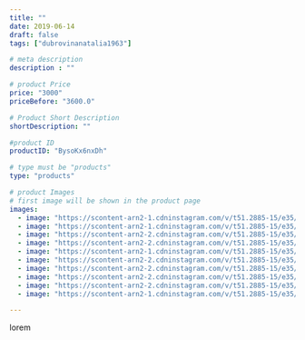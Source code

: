 ```yaml
---
title: ""
date: 2019-06-14
draft: false
tags: ["dubrovinanatalia1963"]

# meta description
description : ""

# product Price
price: "3000"
priceBefore: "3600.0"

# Product Short Description
shortDescription: ""

#product ID
productID: "BysoKx6nxDh"

# type must be "products"
type: "products"

# product Images
# first image will be shown in the product page
images:
  - image: "https://scontent-arn2-1.cdninstagram.com/v/t51.2885-15/e35/61728396_2410016169029199_3871715289059017017_n.jpg?_nc_ht=scontent-arn2-1.cdninstagram.com&_nc_cat=103&_nc_ohc=58ASfBrbPbcAX_bhUva&se=7&tp=1&oh=50d56cc3e2812094273f5fc65631ae02&oe=605E6600&ig_cache_key=MjA2NjIwMjk4OTM4NDU4OTEwNA%3D%3D.2"
  - image: "https://scontent-arn2-1.cdninstagram.com/v/t51.2885-15/e35/62457868_866598527010003_5424458734747183786_n.jpg?_nc_ht=scontent-arn2-1.cdninstagram.com&_nc_cat=103&_nc_ohc=PF2b4XXUjOUAX_WgQV2&se=7&tp=1&oh=084e1811631c22e13ae61357b30ef39e&oe=605FDD27&ig_cache_key=MjA2NjIwMjk4OTM0MjU0OTg3Mg%3D%3D.2"
  - image: "https://scontent-arn2-2.cdninstagram.com/v/t51.2885-15/e35/62002221_342763436642453_3576939085523583045_n.jpg?_nc_ht=scontent-arn2-2.cdninstagram.com&_nc_cat=105&_nc_ohc=IY5Fd8YlTbcAX_JdaDU&se=7&tp=1&oh=d01f3f493eed6906d3d4088fb3f979ee&oe=606038B4&ig_cache_key=MjA2NjIwMjk4OTMxNzU0NjQ2OQ%3D%3D.2"
  - image: "https://scontent-arn2-2.cdninstagram.com/v/t51.2885-15/e35/64253560_850074945348341_6513974287514757918_n.jpg?_nc_ht=scontent-arn2-2.cdninstagram.com&_nc_cat=105&_nc_ohc=p3CaafhTy2gAX_gRMdb&se=7&tp=1&oh=19ac9f6399db6f50b4fc92292e3e87bd&oe=605EA029&ig_cache_key=MjA2NjIwMjk4OTMyNTg3MjMzNA%3D%3D.2"
  - image: "https://scontent-arn2-1.cdninstagram.com/v/t51.2885-15/e35/61749121_2400690853495043_6590977298793693771_n.jpg?_nc_ht=scontent-arn2-1.cdninstagram.com&_nc_cat=111&_nc_ohc=t-MZmKwXOPoAX-8dNvK&tp=1&oh=1d17f6e359bf2c4e95199e89d921bd2e&oe=606137C6&ig_cache_key=MjA2NjIwMjk4OTM1OTMwNjY4Mg%3D%3D.2"
  - image: "https://scontent-arn2-2.cdninstagram.com/v/t51.2885-15/e35/61714595_175855443433217_1475907928878980769_n.jpg?_nc_ht=scontent-arn2-2.cdninstagram.com&_nc_cat=105&_nc_ohc=TRZQ-rbjD38AX8OVguM&tp=1&oh=eaf9020ff098a9b7dfff37d4c22a640e&oe=605DF727&ig_cache_key=MjA2NjIwMjk4OTM0MjY3NTEzOQ%3D%3D.2"
  - image: "https://scontent-arn2-2.cdninstagram.com/v/t51.2885-15/e35/64345466_355712158480848_8029377030122127432_n.jpg?_nc_ht=scontent-arn2-2.cdninstagram.com&_nc_cat=100&_nc_ohc=e0zgjyKdiqUAX-UDf0G&tp=1&oh=f662bb360a7616ffae1ed74e23cc8cd2&oe=6060DBB0&ig_cache_key=MjA2NjIwMjk4OTM1MTAyMzUzOA%3D%3D.2"
  - image: "https://scontent-arn2-2.cdninstagram.com/v/t51.2885-15/e35/61549703_1038281763043668_4012374095772433057_n.jpg?_nc_ht=scontent-arn2-2.cdninstagram.com&_nc_cat=100&_nc_ohc=G6TQkTr4ATQAX-33SFK&tp=1&oh=ff19a63c151730962334712baa6c2663&oe=605EB1C2&ig_cache_key=MjA2NjIwMjk4OTM1MTAwNTU5MQ%3D%3D.2"
  - image: "https://scontent-arn2-2.cdninstagram.com/v/t51.2885-15/e35/62604821_123591798857804_2737999702460300418_n.jpg?_nc_ht=scontent-arn2-2.cdninstagram.com&_nc_cat=108&_nc_ohc=djX5QHxDoxIAX_gqsRL&tp=1&oh=03e2c786ea92ae243422c7b2c6b43000&oe=605EDDF3&ig_cache_key=MjA2NjIwMjk4OTM1OTQyOTcxMw%3D%3D.2"
  - image: "https://scontent-arn2-1.cdninstagram.com/v/t51.2885-15/e35/61684557_349915805725902_6874218537046456507_n.jpg?_nc_ht=scontent-arn2-1.cdninstagram.com&_nc_cat=106&_nc_ohc=mU4ifPgqkskAX_ev2Za&tp=1&oh=5f88a3c6a697fedd3c2c1a47428d4dd8&oe=605FB388&ig_cache_key=MjA2NjIwMjk4OTM2NzgzMDkyMw%3D%3D.2"

---
```

lorem
